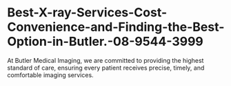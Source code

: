 # Best-X-ray-Services-Cost-Convenience-and-Finding-the-Best-Option-in-Butler.-08-9544-3999
 At Butler Medical Imaging, we are committed to providing the highest standard of care, ensuring every patient receives precise, timely, and comfortable imaging services.
